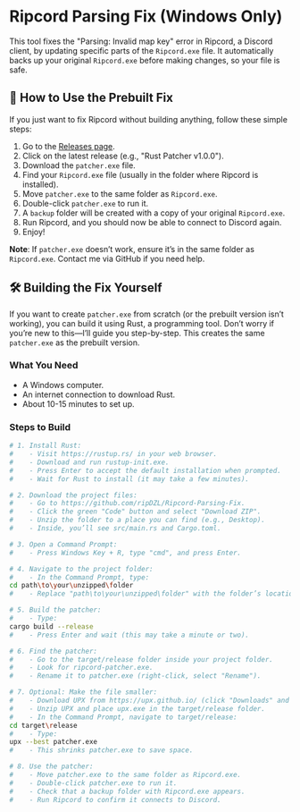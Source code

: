 # Ripcord Parsing Fix (Windows Only)

This tool fixes the "Parsing: Invalid map key" error in Ripcord, a Discord client, by updating specific parts of the `Ripcord.exe` file. It automatically backs up your original `Ripcord.exe` before making changes, so your file is safe.

## 🔧 How to Use the Prebuilt Fix
If you just want to fix Ripcord without building anything, follow these simple steps:

1. Go to the [Releases page](https://github.com/ripDZL/Ripcord-Parsing-Fix/releases).
2. Click on the latest release (e.g., "Rust Patcher v1.0.0").
3. Download the `patcher.exe` file.
4. Find your `Ripcord.exe` file (usually in the folder where Ripcord is installed).
5. Move `patcher.exe` to the same folder as `Ripcord.exe`.
6. Double-click `patcher.exe` to run it.
7. A `backup` folder will be created with a copy of your original `Ripcord.exe`.
8. Run Ripcord, and you should now be able to connect to Discord again.
9. Enjoy!

**Note**: If `patcher.exe` doesn’t work, ensure it’s in the same folder as `Ripcord.exe`. Contact me via GitHub if you need help.

## 🛠 Building the Fix Yourself
If you want to create `patcher.exe` from scratch (or the prebuilt version isn’t working), you can build it using Rust, a programming tool. Don’t worry if you’re new to this—I’ll guide you step-by-step. This creates the same `patcher.exe` as the prebuilt version.

### What You Need
- A Windows computer.
- An internet connection to download Rust.
- About 10-15 minutes to set up.

### Steps to Build
```bash
# 1. Install Rust:
#    - Visit https://rustup.rs/ in your web browser.
#    - Download and run rustup-init.exe.
#    - Press Enter to accept the default installation when prompted.
#    - Wait for Rust to install (it may take a few minutes).

# 2. Download the project files:
#    - Go to https://github.com/ripDZL/Ripcord-Parsing-Fix.
#    - Click the green "Code" button and select "Download ZIP".
#    - Unzip the folder to a place you can find (e.g., Desktop).
#    - Inside, you’ll see src/main.rs and Cargo.toml.

# 3. Open a Command Prompt:
#    - Press Windows Key + R, type "cmd", and press Enter.

# 4. Navigate to the project folder:
#    - In the Command Prompt, type:
cd path\to\your\unzipped\folder
#    - Replace "path\to\your\unzipped\folder" with the folder’s location (e.g., cd C:\Users\YourName\Desktop\Ripcord-Parsing-Fix).

# 5. Build the patcher:
#    - Type:
cargo build --release
#    - Press Enter and wait (this may take a minute or two).

# 6. Find the patcher:
#    - Go to the target/release folder inside your project folder.
#    - Look for ripcord-patcher.exe.
#    - Rename it to patcher.exe (right-click, select "Rename").

# 7. Optional: Make the file smaller:
#    - Download UPX from https://upx.github.io/ (click "Downloads" and get the Windows version).
#    - Unzip UPX and place upx.exe in the target/release folder.
#    - In the Command Prompt, navigate to target/release:
cd target\release
#    - Type:
upx --best patcher.exe
#    - This shrinks patcher.exe to save space.

# 8. Use the patcher:
#    - Move patcher.exe to the same folder as Ripcord.exe.
#    - Double-click patcher.exe to run it.
#    - Check that a backup folder with Ripcord.exe appears.
#    - Run Ripcord to confirm it connects to Discord.
